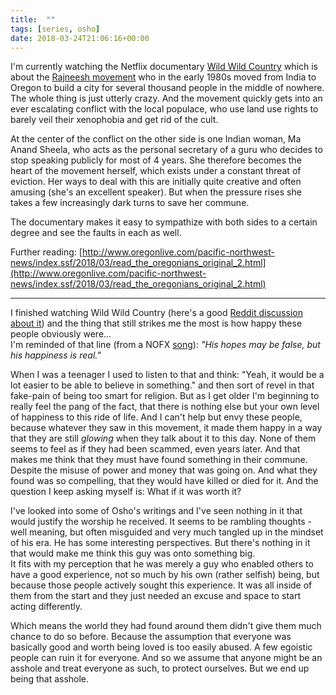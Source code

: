 ```yaml
---
title:  ""
tags: [series, osho]
date: 2018-03-24T21:06:16+00:00
---
```



I'm currently watching the Netflix documentary [Wild Wild Country](https://www.netflix.com/de/title/80145240) which is about the [Rajneesh movement](https://en.wikipedia.org/wiki/Rajneesh_movement) who in the early 1980s moved from India to Oregon to build a city for several thousand people in the middle of nowhere. The whole thing is just utterly crazy. And the movement quickly gets into an ever escalating conflict with the local populace, who use land use rights to barely veil their xenophobia and get rid of the cult.

At the center of the conflict on the other side is one Indian woman, Ma Anand Sheela, who acts as the personal secretary of a guru who decides to stop speaking publicly for most of 4 years. She therefore becomes the heart of the movement herself, which exists under a constant threat of eviction. Her ways to deal with this are initially quite creative and often amusing (she's an excellent speaker). But when the pressure rises she takes a few increasingly dark turns to save her commune.

The documentary makes it easy to sympathize with both sides to a certain degree and see the faults in each as well.

Further reading: [http://www.oregonlive.com/pacific-northwest-news/index.ssf/2018/03/read_the_oregonians_original_2.html](http://www.oregonlive.com/pacific-northwest-news/index.ssf/2018/03/read_the_oregonians_original_2.html)

---

I finished watching Wild Wild Country (here's a good [Reddit discussion about it](https://www.reddit.com/r/television/comments/86t1mb/the_wild_wild_country_sex_cult_documentary_is_the/)) and the thing that still strikes me the most is how happy these people obviously were... <br>
I'm reminded of that line (from a NOFX [song](https://www.youtube.com/watch?v=rpSrhQx_2oc)): *"His hopes may be false, but his happiness is real."*

When I was a teenager I used to listen to that and think: "Yeah, it would be a lot easier to be able to believe in something." and then sort of revel in that fake-pain of being too smart for religion. But as I get older I'm beginning to really feel the pang of the fact, that there is nothing else but your own level of happiness to this ride of life. And I can't help but envy these people, because whatever they saw in this movement, it made them happy in a way that they are still *glowing* when they talk about it to this day. None of them seems to feel as if they had been scammed, even years later. And that makes me think that they must have found something in their commune. Despite the misuse of power and money that was going on. And what they found was so compelling, that they would have killed or died for it. And the question I keep asking myself is: What if it was worth it?

I've looked into some of Osho's writings and I've seen nothing in it that would justify the worship he received. It seems to be rambling thoughts - well meaning, but often misguided and very much tangled up in the mindset of his era. He has some interesting perspectives. But there's nothing in it that would make me think this guy was onto something big.<br>
It fits with my perception that he was merely a guy who enabled others to have a good experience, not so much by his own (rather selfish) being, but because those people actively sought this experience. It was all inside of them from the start and they just needed an excuse and space to start acting differently.

Which means the world they had found around them didn't give them much chance to do so before. Because the assumption that everyone was basically good and worth being loved is too easily abused. A few egoistic people can ruin it for everyone. And so we assume that anyone might be an asshole and treat everyone as such, to protect ourselves. But we end up being that asshole.